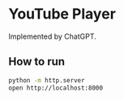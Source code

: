 # YouTube Player

Implemented by ChatGPT.

## How to run

```sh
python -m http.server
open http://localhost:8000
```
